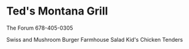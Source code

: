 # Ted's Montana Grill
The Forum
678-405-0305

Swiss and Mushroom Burger
Farmhouse Salad
Kid's Chicken Tenders

